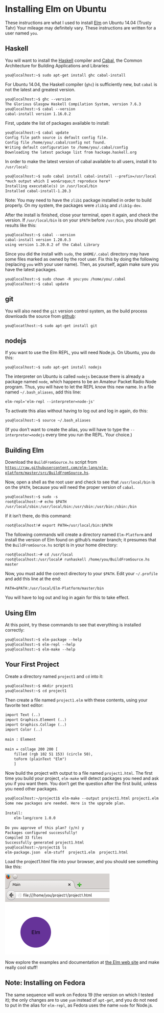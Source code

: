 <!DOCTYPE html>
<html xml:lang="en" lang="en" xmlns="http://www.w3.org/1999/xhtml">
<head>
    <title>Installing Elm on Ubuntu</title>
    <meta http-equiv="Content-Type" content="text/html; charset=utf-8" />
    <link rel="stylesheet" type="text/css" href="style.css"/>
</head>
<body>

Installing Elm on Ubuntu
========================

These instructions are what I used to install [Elm](http://elm-lang.org) on Ubuntu 14.04 (Trusty Tahr) Your mileage may definitely vary. These instructions are written for a user named `you`.

Haskell
-------

You will want to install the [Haskell](http://haskell.org) compiler and [Cabal](https://www.haskell.org/cabal/), the Common Architecture for Building Applications and Libraries:

	you@localhost:~$ sudo apt-get install ghc cabal-install

For Ubuntu 14.04, the Haskell compiler (`ghc`) is sufficiently new, but `cabal` is not the latest and greatest version.

	you@localhost:~$ ghc --version
	The Glorious Glasgow Haskell Compilation System, version 7.6.3
	you@localhost:~$ cabal --version
	cabal-install version 1.16.0.2
	
First, update the list of packages available to install:

	you@localhost:~$ cabal update
	Config file path source is default config file.
	Config file /home/you/.cabal/config not found.
	Writing default configuration to /home/you/.cabal/config
	Downloading the latest package list from hackage.haskell.org
	
In order to make the latest version of cabal available to all users, install it to `/usr/local`:

	you@localhost:~$ sudo cabal install cabal-install --prefix=/usr/local
	*much output which I won&rsquo;t reproduce here*
	Installing executable(s) in /usr/local/bin
	Installed cabal-install-1.20.3

Note: You may need to have the `zlib1` package installed in order to build properly. On my system, the packages were `zlib1g` and `zlib1g-dev`.

After the install is finished, close your terminal, open it again, and check the version. If `/usr/local/bin` is on your `$PATH` before `/usr/bin`, you should get results like this:

	you@localhost:~$ cabal --version
	cabal-install version 1.20.0.3
	using version 1.20.0.2 of the Cabal Library

Since you did the install with `sudo`, the `$HOME/.cabal` directory may have some files marked as owned by the root user. Fix this by doing the following (replacing `you` with your user name). Then, as yourself, again make sure you have the latest packages.

    you@localhost:~$ sudo chown -R you:you /home/you/.cabal
    you@localhost:~$ cabal update

git
---
You will also need the `git` version control system, as the build process downloads the source from [github](https://github.com):

    you@locatlhost:~$ sudo apt-get install git 
    
nodejs
------
If you want to use the Elm REPL, you will need Node.js. On Ubuntu, you do this:

    you@localhost:~$ sudo apt-get install nodejs
  
The interpreter on Ubuntu is called `nodejs` because there is already a package named `node`, which happens to be an Amateur Packet Radio Node program. Thus, you will have to let the REPL know this new name. In a file named `~/.bash_aliases`, add this line:

    elm-repl='elm-repl --interpreter=node-js'

To activate this alias without having to log out and log in again, do this:

    you@localhost:~$ source ~/.bash_aliases

(If you don&rsquo;t want to create the alias, you will have to type the `--interpreter=nodejs` every time you run the REPL. Your choice.)

Building Elm
------------

Download the `BuildFromSource.hs` script from [`https://raw.githubusercontent.com/elm-lang/elm-platform/master/src/BuildFromSource.hs`](https://raw.githubusercontent.com/elm-lang/elm-platform/master/src/BuildFromSource.hs).

Now, open a shell as the root user and check to see that `/usr/local/bin` is on the `$PATH`, because you will need the proper version of `cabal`.

    you@localhost:~$ sudo -s
    root@localhost:~# echo $PATH
    /usr/local/sbin:/usr/local/bin:/usr/sbin:/usr/bin:/sbin:/bin
    
If it isn&rsquo;t there, do this command:

    root@localhost!# export PATH=/usr/local/bin:$PATH

The following commands will create a directory named `Elm-Platform` and install the version of Elm found on github&rsquo;s master branch; it presumes that the `BuildFromSource.hs` script is in your home directory:

    root@localhost:~# cd /usr/local
    root@localhost:/usr/local# runhaskell /home/you/BuildFromSource.hs master

Now, you must add the correct directory to your `$PATH`. Edit your `~/.profile` and add this line at the end:

    PATH=$PATH:/usr/local/Elm-Platform/master/bin
    
You will have to log out and log in again for this to take effect.

Using Elm
---------
At this point, try these commands to see that everything is installed correctly:

    you@localhost:~$ elm-package --help
    you@localhost:~$ elm-repl --help
    you@localhost:~$ elm-make --help
    
Your First Project
------------------
Create a directory named `project1` and `cd` into it:

    you@localhost:~$ mkdir project1
    you@localhost:~$ cd project1
    
Then create a file named `project1.elm` with these contents, using your favorite text editor:

    import Text (..)
    import Graphics.Element (..)
    import Graphics.Collage (..)
    import Color (..)

    main : Element

    main = collage 200 200 [
        filled (rgb 102 51 153) (circle 50),
        toForm (plainText "Elm")
        ]

Now build the project with output to a file named `project1.html`. The first time you build your project, `elm-make` will detect packages you need and ask you if you want them. You don&rsquo;t get the question after the first build, unless you need other packages.

    you@localhost:~/project1$ elm-make --output project1.html project1.elm
    Some new packages are needed. Here is the upgrade plan.

    Install:
        elm-lang/core 1.0.0

    Do you approve of this plan? (y/n) y
    Packages configured successfully!
    Compiled 33 files                                                   
    Successfully generated project1.html
    you@localhost:~/project1$ ls
    elm-package.json  elm-stuff  project1.elm  project1.html

Load the project1.html file into your browser, and you should see something like this:

![Word 'Elm' inside purple circle](project1_screenshot.png)

Now explore the examples and documentation at [the Elm web site](http://elm-lang.org/) and make really cool stuff!

Note: Installing on Fedora
--------------------------
The same sequence will work on Fedora 19 (the version on which I tested it); the only changes are to use `yum` instead of `apt-get`, and you do not need to put in the alias for `elm-repl`, as Fedora uses the name `node` for Node.js.

</body>
</html>
